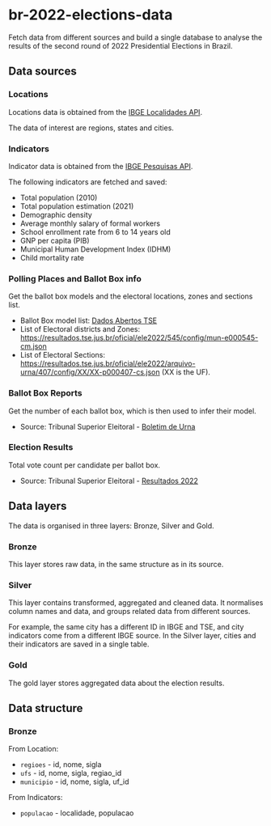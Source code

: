 # br-2022-elections-data
Fetch data from different sources and build a single database to analyse the results of the second round of 2022
Presidential Elections in Brazil.

## Data sources

### Locations

Locations data is obtained from the [IBGE Localidades API](https://servicodados.ibge.gov.br/api/docs/localidades).

The data of interest are regions, states and cities.

### Indicators

Indicator data is obtained from the [IBGE Pesquisas API](https://servicodados.ibge.gov.br/api/docs/pesquisas).

The following indicators are fetched and saved:
- Total population (2010)
- Total population estimation (2021)
- Demographic density
- Average monthly salary of formal workers
- School enrollment rate from 6 to 14 years old
- GNP per capita (PIB)
- Municipal Human Development Index (IDHM)
- Child mortality rate

### Polling Places and Ballot Box info

Get the ballot box models and the electoral locations, zones and sections list.

- Ballot Box model list: [Dados Abertos TSE](https://dadosabertos.tse.jus.br/dataset/correspondencia-entre-numero-interno-e-modelo-da-urna-1)
- List of Electoral districts and Zones: https://resultados.tse.jus.br/oficial/ele2022/545/config/mun-e000545-cm.json
- List of Electoral Sections: https://resultados.tse.jus.br/oficial/ele2022/arquivo-urna/407/config/XX/XX-p000407-cs.json (XX is the UF).

### Ballot Box Reports

Get the number of each ballot box, which is then used to infer their model.

- Source: Tribunal Superior Eleitoral -
  [Boletim de Urna](https://dadosabertos.tse.jus.br/dataset/resultados-2022-boletim-de-urna)

### Election Results

Total vote count per candidate per ballot box.

- Source: Tribunal Superior Eleitoral - [Resultados 2022](https://dadosabertos.tse.jus.br/dataset/resultados-2022)

## Data layers

The data is organised in three layers: Bronze, Silver and Gold.

### Bronze

This layer stores raw data, in the same structure as in its source.

### Silver

This layer contains transformed, aggregated and cleaned data.
It normalises column names and data, and groups related data from different sources.

For example, the same city has a different ID in IBGE and TSE, and city indicators
come from a different IBGE source. In the Silver layer, cities and their indicators
are saved in a single table.

### Gold

The gold layer stores aggregated data about the election results.

## Data structure

### Bronze

From Location:
- `regioes` - id, nome, sigla
- `ufs` - id, nome, sigla, regiao_id
- `municipio` - id, nome, sigla, uf_id

From Indicators:
- `populacao` - localidade, populacao